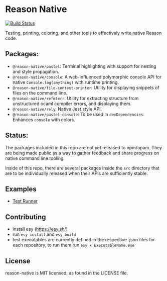 # Reason Native

[![Build Status](https://dev.azure.com/reason-native/reason-native/_apis/build/status/facebookexperimental.reason-native?branchName=master)](https://dev.azure.com/reason-native/reason-native/_build/latest?definitionId=1?branchName=master)

Testing, printing, coloring, and other tools to effectively write native Reason code.


## Packages:

- `@reason-native/pastel`: Terminal highlighting with support for nesting and style propagation.
- `@reason-native/console`: A web-influenced polymorphic console API for native `Console.log(anything)` with runtime printing.
- `@reason-native/file-context-printer`: Utility for displaying snippets of files on the command line.
- `@reason-native/refmterr`: Utility for extracting structure from unstructured ocaml compiler errors, and displaying them.
- `@reason-native/rely`: Native Jest style API.
- `@reason-native/pastel-console`: To be used in `devDependencies`. Enhances `console` with colors.

## Status:

The packages included in this repo are not yet released to npm/opam. They are being made public
as a way to gather feedback and share progress on native command line tooling.

Inside of this repo, there are several packages inside the `src` directory that are to be individually
released when their APIs are sufficiently stable.


## Examples

* [Test Runner](src/rely)

## Contributing

* install esy (https://esy.sh/)
* run `esy install` and `esy build`
* test executables are currently defined in the respective .json files for each repository, to run them run `esy x ExecutableName.exe`

## License

reason-native is MIT licensed, as found in the LICENSE file.
